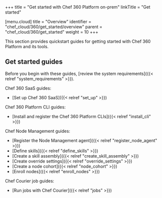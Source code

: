 +++
title = "Get started with Chef 360 Platform on-prem"
linkTitle = "Get started"

[menu.cloud]
title = "Overview"
identifier = "chef_cloud/360/get_started/overview"
parent = "chef_cloud/360/get_started"
weight = 10
+++

This section provides quickstart guides for getting started with Chef 360 Platform and its tools.

## Get started guides

Before you begin with these guides, [review the system requirements]({{< relref "system_requirements" >}}).

Chef 360 SaaS guides:

- [Set up Chef 360 SaaS]({{< relref "set_up" >}})

Chef 360 Platform CLI guides:

- [Install and register the Chef 360 Platform CLIs]({{< relref "install_cli" >}})

Chef Node Management guides:

- [Register the Node Management agent]({{< relref "register_node_agent" >}})
- [Define skills]({{< relref "define_skills" >}})
- [Create a skill assembly]({{< relref "create_skill_assembly" >}})
- [Create override settings]({{< relref "override_settings" >}})
- [Create a node cohort]({{< relref "node_cohort" >}})
- [Enroll nodes]({{< relref "enroll_nodes" >}})

Chef Courier job guides:

- [Run jobs with Chef Courier]({{< relref "jobs" >}})
